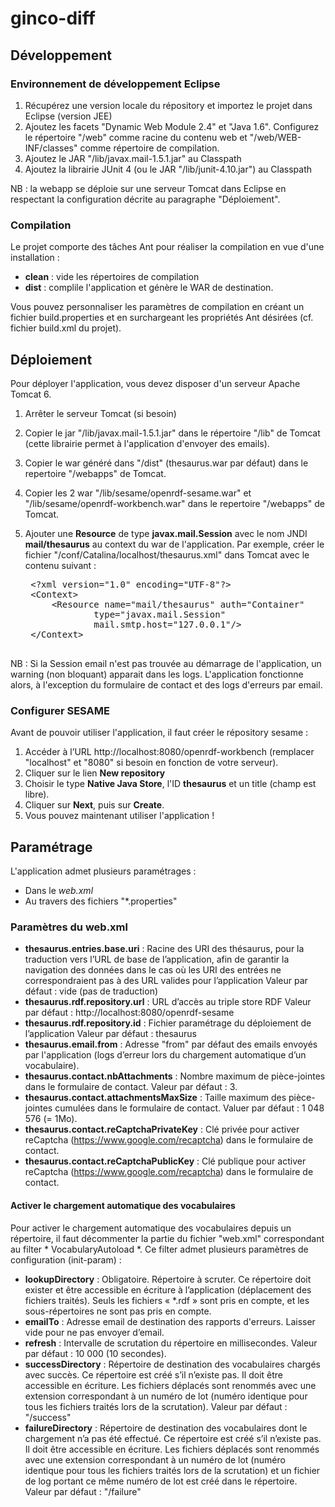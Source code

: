 ginco-diff
==========


Développement
-------------

### Environnement de développement Eclipse

1. Récupérez une version locale du répository et importez le projet dans Eclipse (version JEE)
2. Ajoutez les facets "Dynamic Web Module 2.4" et "Java 1.6". Configurez le répertoire "/web" comme racine du contenu web et "/web/WEB-INF/classes" comme répertoire de compilation.
3. Ajoutez le JAR "/lib/javax.mail-1.5.1.jar" au Classpath
4. Ajoutez la librairie JUnit 4 (ou le JAR "/lib/junit-4.10.jar") au Classpath

NB : la webapp se déploie sur une serveur Tomcat dans Eclipse en respectant la configuration décrite au paragraphe "Déploiement".

### Compilation

Le projet comporte des tâches Ant pour réaliser la compilation en vue d'une installation :
- __clean__ : vide les répertoires de compilation
- __dist__ : complile l'application et génère le WAR de destination.

Vous pouvez personnaliser les paramètres de compilation en créant un fichier build.properties et en surchargeant les propriétés Ant désirées (cf. fichier build.xml du projet).

Déploiement
-----------

Pour déployer l'application, vous devez disposer d'un serveur Apache Tomcat 6.

1. Arrêter le serveur Tomcat (si besoin)
2. Copier le jar "/lib/javax.mail-1.5.1.jar" dans le répertoire "/lib" de Tomcat (cette librairie permet à l'application d'envoyer des emails).
3. Copier le war généré dans "/dist" (thesaurus.war par défaut) dans le repertoire "/webapps" de Tomcat.
4. Copier les 2 war "/lib/sesame/openrdf-sesame.war" et "/lib/sesame/openrdf-workbench.war" dans le repertoire "/webapps" de Tomcat.
5. Ajouter une __Resource__ de type __javax.mail.Session__ avec le nom JNDI __mail/thesaurus__ au context du war de l'application. Par exemple, créer le fichier "/conf/Catalina/localhost/thesaurus.xml" dans Tomcat avec le contenu suivant :

    <pre>
    &lt;?xml version="1.0" encoding="UTF-8"?&gt;
    &lt;Context&gt;
    	&lt;Resource name="mail/thesaurus" auth="Container"
                type="javax.mail.Session"
                mail.smtp.host="127.0.0.1"/&gt;
    &lt;/Context&gt;
    </pre>

NB : Si la Session email n'est pas trouvée au démarrage de l'application, un warning (non bloquant) apparait dans les logs. L'application fonctionne alors, à l'exception du formulaire de contact et des logs d'erreurs par email.

### Configurer SESAME

Avant de pouvoir utiliser l'application, il faut créer le répository sesame :

1. Accéder à l’URL http://localhost:8080/openrdf-workbench (remplacer "localhost" et "8080" si besoin en fonction de votre serveur).
2. Cliquer sur le lien __New repository__
3. Choisir le type __Native Java Store__, l'ID __thesaurus__ et un title (champ est libre).
4. Cliquer sur __Next__, puis sur __Create__.
5. Vous pouvez maintenant utiliser l'application !

Paramétrage
-----------

L'application admet plusieurs paramétrages :
- Dans le _web.xml_
- Au travers des fichiers "*.properties"

### Paramètres du web.xml

- __thesaurus.entries.base.uri__ : Racine des URI des thésaurus, pour la traduction vers l’URL de base de l’application, afin de garantir la navigation des données dans le cas où les URI des entrées ne correspondraient pas à des URL valides pour l’application
Valeur par défaut : vide (pas de traduction)
- __thesaurus.rdf.repository.url__ : URL d’accès au triple store RDF
Valeur par défaut : http://localhost:8080/openrdf-sesame
- __thesaurus.rdf.repository.id__ : Fichier paramétrage du déploiement de l’application
Valeur par défaut : thesaurus
- __thesaurus.email.from__ : Adresse "from" par défaut des emails envoyés par l'application (logs d’erreur lors du chargement automatique d’un vocabulaire).
- __thesaurus.contact.nbAttachments__ : Nombre maximum de pièce-jointes dans le formulaire de contact.
Valeur par défaut : 3.
- __thesaurus.contact.attachmentsMaxSize__ : Taille maximum des pièce-jointes cumulées dans le formulaire de contact.
Valuer par défaut : 1 048 576 (= 1Mo).
- __thesaurus.contact.reCaptchaPrivateKey__ : Clé privée pour activer reCaptcha (https://www.google.com/recaptcha) dans le formulaire de contact.
- __thesaurus.contact.reCaptchaPublicKey__ : Clé publique pour activer reCaptcha (https://www.google.com/recaptcha) dans le formulaire de contact.

#### Activer le chargement automatique des vocabulaires

Pour activer le chargement automatique des vocabulaires depuis un répertoire, il faut décommenter la partie du fichier "web.xml" correspondant au filter * VocabularyAutoload *.
Ce filter admet plusieurs paramètres de configuration (init-param) :

- __lookupDirectory__ : Obligatoire.
Répertoire à scruter. 
Ce répertoire doit exister et être accessible en écriture à l’application (déplacement des fichiers traités). 
Seuls les fichiers « *.rdf » sont pris en compte, et les sous-répertoires ne sont pas pris en compte.
- __emailTo__ : Adresse email de destination des rapports d'erreurs. Laisser vide pour ne pas envoyer d’email.
- __refresh__ : Intervalle de scrutation du répertoire en millisecondes.
Valeur par défaut : 10 000 (10 secondes).
- __successDirectory__ : Répertoire de destination des vocabulaires chargés avec succès. 
Ce répertoire est créé s’il n’existe pas. Il doit être accessible en écriture.
Les fichiers déplacés sont renommés avec une extension correspondant à un numéro de lot (numéro identique pour tous les fichiers traités lors de la scrutation).
Valeur par défaut : "<lookupDirectory>/success"
- __failureDirectory__ : Répertoire de destination des vocabulaires dont le chargement n’a pas été effectué. 
Ce répertoire est créé s’il n’existe pas. Il doit être accessible en écriture.
Les fichiers déplacés sont renommés avec une extension correspondant à un numéro de lot (numéro identique pour tous les fichiers traités lors de la scrutation) et un fichier de log portant ce même numéro de lot est créé dans le répertoire.
Valeur par défaut : "<lookupDirectory>/failure"
